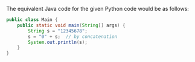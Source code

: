 The equivalent Java code for the given Python code would be as follows: 

```java
public class Main {
    public static void main(String[] args) {
        String s = "12345678";
        s = "0" + s;  // by concatenation
        System.out.println(s);
    }
}
```
